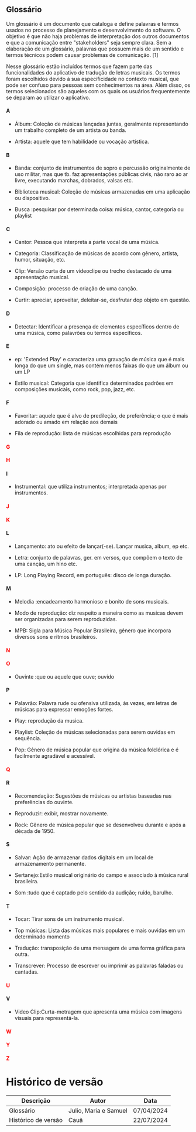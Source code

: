 ## Glossário
Um glossário é um documento que cataloga e define palavras e termos usados no processo de planejamento e desenvolvimento do software. O objetivo é que não haja problemas de interpretação dos outros documentos e que a comunicação entre "stakeholders" seja sempre clara. Sem a elaboração de um glossário, palavras que possuem mais de um sentido e termos técnicos podem causar problemas de comunicação. [1]

Nesse glossário estão incluídos termos que fazem parte das funcionalidades do aplicativo de tradução de letras musicais. 
Os termos foram escolhidos devido à sua especificidade no contexto musical, que pode ser confuso para pessoas sem conhecimentos na área. Além disso, os termos selecionados são aqueles com os quais os usuários frequentemente se deparam ao utilizar o aplicativo.



<!-- tabs:start -->

#### **A**
- Álbum: Coleção de músicas lançadas juntas, geralmente representando um trabalho completo de um artista ou banda.

- Artista: aquele que tem habilidade ou vocação artística.

#### **B**
- Banda: conjunto de instrumentos de sopro e percussão originalmente de uso militar, mas que tb. faz apresentações públicas civis, não raro ao ar livre, executando marchas, dobrados, valsas etc.

- Biblioteca musical: Coleção de músicas armazenadas em uma aplicação ou dispositivo.

- Busca :pesquisar por determinada coisa: música, cantor, categoria ou playlist

#### **C**
- Cantor: Pessoa que interpreta a parte vocal de uma música.

- Categoria: Classificação de músicas de acordo com gênero, artista, humor, situação, etc.

- Clip: Versão curta de um videoclipe ou trecho destacado de uma apresentação musical.

- Composição: processo de criação de uma canção.

- Curtir: apreciar, aproveitar, deleitar-se, desfrutar dop objeto em questão.
#### **D**
- Detectar: Identificar a presença de elementos específicos dentro de uma música, como palavrões ou termos específicos.

#### **E**
- ep:  'Extended Play' e caracteriza uma gravação de música que é mais longa do que um single, mas contém menos faixas do que um álbum ou um LP

- Estilo musical: Categoria que identifica determinados padrões em composições musicais, como rock, pop, jazz, etc.
#### **F**
- Favoritar: aquele que é alvo de predileção, de preferência; o que é mais adorado ou amado em relação aos demais

- Fila de reprodução:  lista de músicas escolhidas para reprodução
#### **<span style="color: red;">G</span>**
#### **<span style="color: red;">H</span>**
#### **I**
- Instrumental: que utiliza instrumentos; interpretada apenas por instrumentos.
#### **<span style="color: red;">J</span>**
#### **<span style="color: red;">K</span>**
#### **L**
- Lançamento: ato ou efeito de lançar(-se). Lançar musica, album, ep etc.

- Letra: conjunto de palavras, ger. em versos, que compõem o texto de uma canção, um hino etc.

- LP: Long Playing Record, em português: disco de longa duração.

#### **M**

- Melodia :encadeamento harmonioso e bonito de sons musicais.

- Modo de reprodução: diz respeito a maneira como as musicas devem ser organizadas para serem reproduzidas.

- MPB: Sigla para Música Popular Brasileira, gênero que incorpora diversos sons e ritmos brasileiros.
#### **<span style="color: red;">N</span>**
#### **<span style="color: red;">O</span>**
- Ouvinte :que ou aquele que ouve; ouvido

#### **P**
- Palavrão: Palavra rude ou ofensiva utilizada, às vezes, em letras de músicas para expressar emoções fortes.

- Play: reprodução da musica.

- Playlist: Coleção de músicas selecionadas para serem ouvidas em sequência.

- Pop: Gênero de música popular que origina da música folclórica e é facilmente agradável e acessível.

#### **<span style="color: red;">Q</span>**
#### **R**
- Recomendação: Sugestões de músicas ou artistas baseadas nas preferências do ouvinte.

- Reproduzir: exibir, mostrar novamente.

- Rock:	Gênero de música popular que se desenvolveu durante e após a década de 1950.
#### **S**
- Salvar: Ação de armazenar dados digitais em um local de armazenamento permanente.

- Sertanejo:Estilo musical originário do campo e associado à música rural brasileira.

- Som :tudo que é captado pelo sentido da audição; ruído, barulho.
#### **T**
- Tocar: Tirar sons de um instrumento musical.

- Top músicas: Lista das músicas mais populares e mais ouvidas em um determinado momento

- Tradução: transposição de uma mensagem de uma forma gráfica para outra.

- Transcrever: Processo de escrever ou imprimir as palavras faladas ou cantadas.
#### **<span style="color: red;">U</span>**
#### **V**
- Video Clip:Curta-metragem que apresenta uma música com imagens visuais para representá-la.
#### **<span style="color: red;">W</span>**
#### **<span style="color: red;">Y</span>**
#### **<span style="color: red;">Z</span>**





<!-- tabs:end -->

# Histórico de versão

| Descrição | Autor | Data |
|----|----|----|
| Glossário | Julio, Maria e Samuel | 07/04/2024 |
| Histórico de versão | Cauã | 22/07/2024 |
